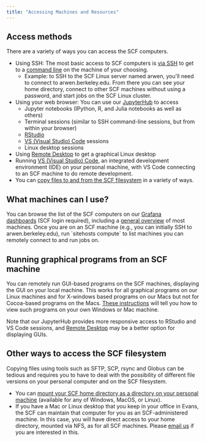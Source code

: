 ```yaml
---
title: "Accessing Machines and Resources"
---
```

## Access methods

There are a variety of ways you can access the SCF computers.

- Using SSH: The most basic access to SCF computers is
  [via SSH](./access/ssh.md) to get to a [command line](./faqs/unix.md)
  on the machine of your choosing.
  - Example: to SSH to the SCF Linux server named arwen, you'll need to
    connect to arwen.berkeley.edu. From there you can see your home
    directory, connect to other SCF machines without using a password,
    and start jobs on the SCF Linux cluster. 
- Using your web browser: You can use our [JupyterHub](./access/jupyterhub.md)
  to access
  - Jupyter notebooks (IPython, R, and Julia notebooks as well as
    others)
  - Terminal sessions (similar to SSH command-line sessions, but from
    within your browser)
  - [RStudio](./software/rstudio.md)
  - [VS (Visual Studio) Code](./software/vscode.md) sessions
  - Linux desktop sessions
- Using [Remote Desktop](./access/remote-desktop.md) to get a graphical Linux desktop
- Running [VS (Visual Studio) Code](./software/vscode.md), an integrated development environment (IDE) on your
  personal machine, with VS Code connecting to an SCF machine to do
  remote development.
- You can [copy files to and from the SCF filesystem](./access/copying-files.md) in a variety of ways.

## What machines can I use?

You can browse the list of the SCF computers on our
[Grafana dashboards](./servers/monitoring.md) (SCF login required), including a
[general
overview](https://grafana.stat.berkeley.edu/d/overview/1-overview?orgId=1)
of most machines. Once you are on an SCF machine (e.g., you can
initially SSH to arwen.berkeley.edu), run \`sitehosts compute\` to list
machines you can remotely connect to and run jobs on.

## Running graphical programs from an SCF machine

You can remotely run GUI-based programs on the SCF machines, displaying
the GUI on your local machine. This works for all graphical programs on
our Linux machines and for X-windows based programs on our Macs but not
for Cocoa-based programs on the Macs.
[These instructions](./access/X11.md) will tell you how to view such programs on your own
Windows or Mac machine.

Note that our JupyterHub provides more responsive access to RStudio and
VS Code sessions, and [Remote Desktop](./access/remote-desktop.md) may be a better option for displaying GUIs.

## Other ways to access the SCF filesystem

Copying files using tools such as SFTP, SCP, rsync and Globus can be
tedious and requires you to have to deal with the possibility of
different file versions on your personal computer and on the SCF
filesystem.

- You can [mount your SCF home directory as a directory on your personal machine](./access/remote-files.md) (available
  for any of Windows, MacOS, or Linux).
- If you have a Mac or Linux desktop that you keep in your office in
  Evans, the SCF can maintain that computer for you as an
  SCF-administered machine. In this case, you will have direct access to
  your home directory, mounted via NFS, as for all SCF machines. Please
  [email us](mailto:manager@stat.berkeley.edu) if you are interested in
  this.
